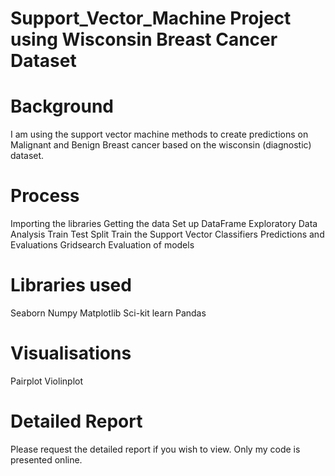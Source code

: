 # Support_Vector_Machine Project using Wisconsin Breast Cancer Dataset


# Background 
I am using the support vector machine methods to create predictions on Malignant and Benign Breast cancer based on the wisconsin (diagnostic) dataset.

# Process
Importing the libraries
Getting the data
Set up DataFrame
Exploratory Data Analysis
Train Test Split
Train the Support Vector Classifiers
Predictions and Evaluations
Gridsearch
Evaluation of models

# Libraries used
Seaborn
Numpy
Matplotlib
Sci-kit learn
Pandas

# Visualisations
Pairplot
Violinplot

# Detailed Report
Please request the detailed report if you wish to view. Only my code is presented online.

